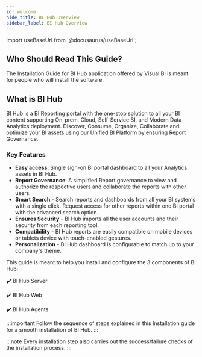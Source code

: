```yaml
---
id: welcome
hide_title: BI Hub Overview
sidebar_label: BI Hub Overview
---
```


import useBaseUrl from '@docusaurus/useBaseUrl';

## Who Should Read This Guide?

The Installation Guide for BI Hub application offered by Visual BI is meant for people who will install the software.

## What is BI Hub

BI Hub is a BI Reporting portal with the one-stop solution to all your BI content supporting On-prem, Cloud, Self-Service BI, and Modern Data Analytics deployment.
Discover, Consume, Organize, Collaborate and optimize your BI assets using our Unified BI Platform by ensuring Report Governance.

### Key Features

- **Easy access**: Single sign-on BI portal dashboard to all your Analytics assets in BI Hub.
- **Report Governance**: A simplified Report governance to view and authorize the respective users and collaborate the reports with other users.
- **Smart Search** - Search reports and dashboards from all your BI systems with a single click. Request access for other reports within one BI portal with the advanced search option.
- **Ensures Security** - BI Hub imports all the user accounts and their security from each reporting tool.
- **Compatibility** - BI Hub reports are easily compatible on mobile devices or tablets device with touch-enabled gestures.
- **Personalization** - BI Hub dashboard is configurable to match up to your company's theme.

This guide is meant to help you install and configure the 3 components of BI Hub:

:heavy_check_mark: BI Hub Server

:heavy_check_mark: BI Hub Web

:heavy_check_mark: BI Hub Agents

:::important
Follow the sequence of steps explained in this Installation guide for a smooth installation of BI Hub.
:::

:::note
Every installation step also carries out the success/failure checks of the installation process.
:::
